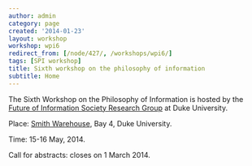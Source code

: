 ```yaml
---
author: admin
category: page
created: '2014-01-23'
layout: workshop
workshop: wpi6
redirect_from: [/node/427/, /workshops/wpi6/]
tags: [SPI workshop]
title: Sixth workshop on the philosophy of information
subtitle: Home
---
```


The Sixth Workshop on the Philosophy of Information is hosted by the [Future
of Information Society Research Group](http://fisoc.org/) at Duke University.

Place: [Smith Warehouse](http://www.fhi.duke.edu/about/smith-warehouse), Bay
4, Duke University.

Time: 15-16 May, 2014.

Call for abstracts: closes on 1 March 2014.

